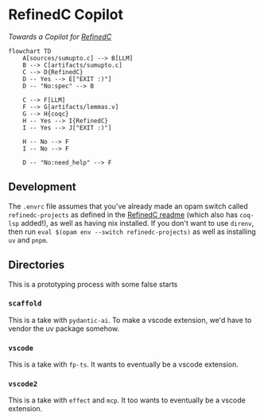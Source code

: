 # RefinedC Copilot

_Towards a Copilot for [RefinedC](https://gitlab.mpi-sws.org/iris/refinedc)_

```mermaid
flowchart TD
    A[sources/sumupto.c] --> B[LLM]
    B --> C[artifacts/sumupto.c]
    C --> D{RefinedC}
    D -- Yes --> E["EXIT :)"]
    D -- "No:spec" --> B

    C --> F[LLM]
    F --> G[artifacts/lemmas.v]
    G --> H{coqc}
    H -- Yes --> I{RefinedC}
    I -- Yes --> J["EXIT :)"]

    H -- No --> F
    I -- No --> F

    D -- "No:need_help" --> F
```
## Development

The `.envrc` file assumes that you've already made an opam switch called `refinedc-projects` as defined in the [RefinedC readme](https://gitlab.mpi-sws.org/iris/refinedc#setting-up-an-opam-switch-optional) (which also has `coq-lsp` added!), as well as having nix installed. If you don't want to use `direnv`, then run `eval $(opam env --switch refinedc-projects)` as well as installing `uv` and `pnpm`.

## Directories

This is a prototyping process with some false starts

### `scaffold`

This is a take with `pydantic-ai`. To make a vscode extension, we'd have to vendor the uv package somehow.

### `vscode`

This is a take with `fp-ts`. It wants to eventually be a vscode extension.

### `vscode2`

This is a take with `effect` and `mcp`. It too wants to eventually be a vscode extension.
